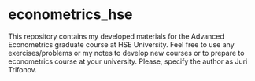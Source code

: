 # econometrics_hse
This repository contains my developed materials for the Advanced Econometrics graduate course at HSE University.
Feel free to use any exercises/problems or my notes to develop new courses or to prepare to econometrics course at your university. 
Please, specify the author as Juri Trifonov.
